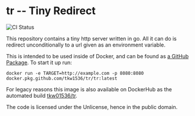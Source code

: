 # tr -- Tiny Redirect

![CI Status](https://github.com/tkw1536/ggman/workflows/CI/badge.svg)

This repository contains a tiny http server written in go. 
All it can do is redirect unconditionally to a url given as an environment variable. 

This is intended to be used inside of Docker, and can be found as [a GitHub Package](https://github.com/tkw1536/tr/packages/377253). 
To start it up run:
```
docker run -e TARGET=http://example.com -p 8080:8080 docker.pkg.github.com/tkw1536/tr/tr:latest
```

For legacy reasons this image is also available on DockerHub as the automated build [tkw01536/tr](https://hub.docker.com/r/tkw01536/tr/). 

The code is licensed under the Unlicense, hence in the public domain. 
